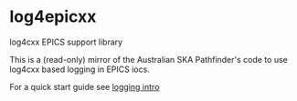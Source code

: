 log4epicxx
==========

log4cxx EPICS support library

This is a (read-only) mirror of the Australian SKA Pathfinder's code to use log4cxx based logging in EPICS iocs.

For a quick start guide see <a href="doc/logging.rst">logging intro</a>

